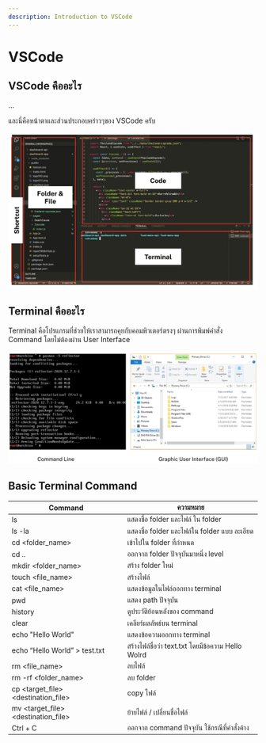 ```yaml
---
description: Introduction to VSCode
---
```


# VSCode

## VSCode คืออะไร

...

และนี่คือหน้าตาและส่วนประกอบคร่าวๆของ VSCode ครับ

![](<.gitbook/assets/Screen Shot 2565-05-20 at 14.20.49.png>)

## Terminal คืออะไร

Terminal คือโปรแกรมที่ช่วยให้เราสามารถคุยกับคอมพิวเตอร์ตรงๆ ผ่านการพิมพ์คำสั่ง Command โดยไม่ต้องผ่าน User Interface

![ความแตกต่างระหว่างคุยกับคอมพิวเตอร์โดยตรงผ่าน Terminal และ การเรีกใช้งานคอมผิวเตอร์ผ่านทาง User Interface](<.gitbook/assets/Screen Shot 2565-05-20 at 14.24.01.png>)

## Basic Terminal Command

| Command                                 | ความหมาย                                           |
| --------------------------------------- | -------------------------------------------------- |
| ls                                      | แสดงชื่อ folder และไฟล์ ใน folder                  |
| ls -la                                  | แสดงชื่อ folder และไฟล์ใน folder แบบ ละเอียด       |
| cd \<folder\_name>                      | เข้าไปใน folder ที่กำหนด                           |
| cd ..                                   | ออกจาก folder ปัจจุบันมาหนึ่ง level                |
| mkdir \<folder\_name>                   | สร้าง folder ใหม่                                  |
| touch \<file\_name>                     | สร้างไฟล์                                          |
| cat \<file\_name>                       | แสดงข้อมูลในไฟล์ออกทาง terminal                    |
| pwd                                     | แสดง path ปัจจุบัน                                 |
| history                                 | ดูประวัติย้อนหลังของ command                       |
| clear                                   | เคลียร์ผลลัพธ์บน terminal                          |
| echo "Hello World"                      | แสดงข้อความออกทาง terminal                         |
| echo “Hello World” > test.txt           | สร้างไฟล์ชื่อว่า text.txt โดยมีข้อความ Hello Wolrd |
| rm \<file\_name>                        | ลบไฟล์                                             |
| rm -rf \<folder\_name>                  | ลบ folder                                          |
| cp \<target\_file> \<destination\_file> | copy ไฟล์                                          |
| mv \<target\_file> \<destination\_file> | ย้ายไฟล์ / เปลี่ยนชื่อไฟล์                         |
| Ctrl + C                                | ออกจาก command ปัจจุบัน ใช้กรณีที่คำสั่งค้าง       |

